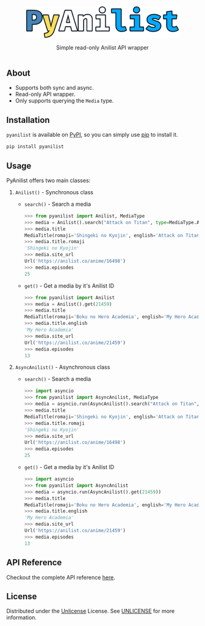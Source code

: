 <br/>
<p align="center">
  <a href="https://github.com/Ravencentric/pyanilist">
    <img src="https://raw.githubusercontent.com/Ravencentric/pyanilist/main/docs/assets/logo.png" alt="Logo" width="400">
  </a>
  <p align="center">
    Simple read-only Anilist API wrapper
    <br/>
    <br/>
  </p>
</p>


## About

- Supports both sync and async. 
- Read-only API wrapper.
- Only supports querying the `Media` type.

## Installation

`pyanilist` is available on [PyPI](https://pypi.org/project/pyanilist/), so you can simply use [pip](https://github.com/pypa/pip) to install it.

```sh
pip install pyanilist
```

## Usage

PyAnilist offers two main classes:

1. `Anilist()` - Synchronous class
    - `search()` - Search a media

        ```py
        >>> from pyanilist import Anilist, MediaType
        >>> media = Anilist().search("Attack on Titan", type=MediaType.ANIME)
        >>> media.title
        MediaTitle(romaji='Shingeki no Kyojin', english='Attack on Titan', native='進撃の巨人')
        >>> media.title.romaji
        'Shingeki no Kyojin'
        >>> media.site_url
        Url('https://anilist.co/anime/16498')
        >>> media.episodes
        25
        ```
    - `get()` - Get a media by it's Anilist ID

        ```py
        >>> from pyanilist import Anilist
        >>> media = Anilist().get(21459)
        >>> media.title
        MediaTitle(romaji='Boku no Hero Academia', english='My Hero Academia', native='僕のヒーローアカデミア')
        >>> media.title.english
        'My Hero Academia'
        >>> media.site_url
        Url('https://anilist.co/anime/21459')
        >>> media.episodes
        13
        ```

2. `AsyncAnilist()` - Asynchronous class
    - `search()` - Search a media

        ```py
        >>> import asyncio
        >>> from pyanilist import AsyncAnilist, MediaType
        >>> media = asyncio.run(AsyncAnilist().search("Attack on Titan", type=MediaType.ANIME))
        >>> media.title
        MediaTitle(romaji='Shingeki no Kyojin', english='Attack on Titan', native='進撃の巨人')
        >>> media.title.romaji
        'Shingeki no Kyojin'
        >>> media.site_url
        Url('https://anilist.co/anime/16498')
        >>> media.episodes
        25
        ```
    - `get()` - Get a media by it's Anilist ID

        ```py
        >>> import asyncio
        >>> from pyanilist import AsyncAnilist
        >>> media = asyncio.run(AsyncAnilist().get(21459))
        >>> media.title
        MediaTitle(romaji='Boku no Hero Academia', english='My Hero Academia', native='僕のヒーローアカデミア')
        >>> media.title.english
        'My Hero Academia'
        >>> media.site_url
        Url('https://anilist.co/anime/21459')
        >>> media.episodes
        13
        ```

## API Reference

Checkout the complete API reference [here](https://ravencentric.github.io/pyanilist/).

## License

Distributed under the [Unlicense](https://choosealicense.com/licenses/unlicense/) License. See [UNLICENSE](https://github.com/Ravencentric/pyanilist/blob/main/UNLICENSE) for more information.